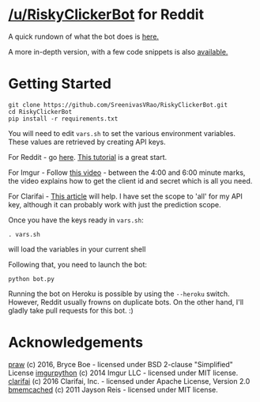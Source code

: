# [/u/RiskyClickerBot](http://reddit.com/u/RiskyClickerBot) for Reddit

A quick rundown of what the bot does is [here.](https://medium.com/@sreenivasvrao/introducing-u-riskyclickerbot-22b3d56d1e2a)

A more in-depth version, with a few code snippets is also [available.](https://medium.com/@sreenivasvrao/making-reddit-safer-for-work-with-u-riskyclickerbot-3bcb54fc1fe6)

# Getting Started

	git clone https://github.com/SreenivasVRao/RiskyClickerBot.git
	cd RiskyClickerBot
	pip install -r requirements.txt
 	
You will need to edit `vars.sh` to set the various environment variables. These values are retrieved by creating API keys.

For Reddit - go [here](https://www.reddit.com/prefs/apps/). [This tutorial](http://pythonforengineers.com/build-a-reddit-bot-part-1/) is a great start.

For Imgur  - Follow [this video](https://www.youtube.com/watch?v=OiDQu-0-DIA) - between the 4:00 and 6:00 minute marks, the video explains how to get the client id and secret which is all you need.

For Clarifai - [This article](http://blog.clarifai.com/introducing-api-keys-a-safer-way-to-authenticate-your-applications/) will help. I have set the scope to 'all' for my API key, although it can probably work with just the prediction scope.


Once you have the keys ready in `vars.sh`:

	. vars.sh

will load the variables in your current shell

Following that, you need to launch the bot:

	python bot.py

Running the bot on Heroku is possible by using the `--heroku` switch. However, Reddit usually frowns on duplicate bots. On the other hand, I'll gladly take pull requests for this bot. :)

# Acknowledgements
[praw](https://github.com/praw-dev/praw/) (c) 2016, Bryce Boe -  licensed under BSD 2-clause "Simplified" License
[imgurpython](https://github.com/Imgur/imgurpython)  (c) 2014 Imgur LLC - licensed under MIT license.
[clarifai](https://github.com/Clarifai/clarifai-python) (c) 2016 Clarifai, Inc. - licensed under Apache License, Version 2.0
[bmemcached](https://github.com/jaysonsantos/python-binary-memcached/) (c) 2011 Jayson Reis - licensed under MIT license.

